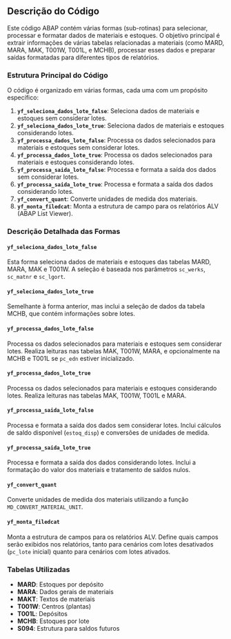 ## Descrição do Código

Este código ABAP contém várias formas (sub-rotinas) para selecionar, processar e formatar dados de materiais e estoques. O objetivo principal é extrair informações de várias tabelas relacionadas a materiais (como MARD, MARA, MAK, T001W, T001L, e MCHB), processar esses dados e preparar saídas formatadas para diferentes tipos de relatórios.

### Estrutura Principal do Código

O código é organizado em várias formas, cada uma com um propósito específico:

1. **`yf_seleciona_dados_lote_false`**: Seleciona dados de materiais e estoques sem considerar lotes.
2. **`yf_seleciona_dados_lote_true`**: Seleciona dados de materiais e estoques considerando lotes.
3. **`yf_processa_dados_lote_false`**: Processa os dados selecionados para materiais e estoques sem considerar lotes.
4. **`yf_processa_dados_lote_true`**: Processa os dados selecionados para materiais e estoques considerando lotes.
5. **`yf_processa_saida_lote_false`**: Processa e formata a saída dos dados sem considerar lotes.
6. **`yf_processa_saida_lote_true`**: Processa e formata a saída dos dados considerando lotes.
7. **`yf_convert_quant`**: Converte unidades de medida dos materiais.
8. **`yf_monta_filedcat`**: Monta a estrutura de campo para os relatórios ALV (ABAP List Viewer).

### Descrição Detalhada das Formas

#### `yf_seleciona_dados_lote_false`

Esta forma seleciona dados de materiais e estoques das tabelas MARD, MARA, MAK e T001W. A seleção é baseada nos parâmetros `sc_werks`, `sc_matnr` e `sc_lgort`.

#### `yf_seleciona_dados_lote_true`

Semelhante à forma anterior, mas inclui a seleção de dados da tabela MCHB, que contém informações sobre lotes.

#### `yf_processa_dados_lote_false`

Processa os dados selecionados para materiais e estoques sem considerar lotes. Realiza leituras nas tabelas MAK, T001W, MARA, e opcionalmente na MCHB e T001L se `pc_edn` estiver inicializado.

#### `yf_processa_dados_lote_true`

Processa os dados selecionados para materiais e estoques considerando lotes. Realiza leituras nas tabelas MAK, T001W, T001L e MARA.

#### `yf_processa_saida_lote_false`

Processa e formata a saída dos dados sem considerar lotes. Inclui cálculos de saldo disponível (`estoq_disp`) e conversões de unidades de medida.

#### `yf_processa_saida_lote_true`

Processa e formata a saída dos dados considerando lotes. Inclui a formatação do valor dos materiais e tratamento de saldos nulos.

#### `yf_convert_quant`

Converte unidades de medida dos materiais utilizando a função `MD_CONVERT_MATERIAL_UNIT`.

#### `yf_monta_filedcat`

Monta a estrutura de campos para os relatórios ALV. Define quais campos serão exibidos nos relatórios, tanto para cenários com lotes desativados (`pc_lote` inicial) quanto para cenários com lotes ativados.

### Tabelas Utilizadas

- **MARD**: Estoques por depósito
- **MARA**: Dados gerais de materiais
- **MAKT**: Textos de materiais
- **T001W**: Centros (plantas)
- **T001L**: Depósitos
- **MCHB**: Estoques por lote
- **S094**: Estrutura para saldos futuros
